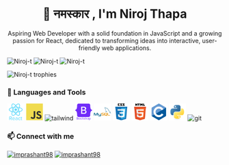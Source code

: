 <h1 align="center"> 🙏 नमस्कार , I'm Niroj Thapa </h1>

<p align="center">
Aspiring Web Developer with a solid foundation in JavaScript and a growing passion for React, dedicated to transforming ideas into interactive, user-friendly web applications.
</p>

<p>
  <img src="https://github-readme-stats.vercel.app/api?username=Niroj-t&show_icons=true&locale=en" alt="Niroj-t" />

  <img src="https://github-readme-streak-stats.herokuapp.com/?user=Niroj-t&" alt="Niroj-t" />
 
  <img src="https://github-readme-stats.vercel.app/api/top-langs?username=Niroj-t&show_icons=true&locale=en&layout=compact" alt="Niroj-t" />
</p>

<p>
  <img src="https://github-profile-trophy.vercel.app/?username=Niroj-t&theme=darkhub&column=7" alt="Niroj-t trophies" />
</p>

### 🚀 Languages and Tools

<p>
  <img src="https://raw.githubusercontent.com/devicons/devicon/master/icons/react/react-original-wordmark.svg" alt="react" width="40"/>
  <img src="https://raw.githubusercontent.com/devicons/devicon/master/icons/javascript/javascript-original.svg" alt="javascript" width="40"/>
  <img src="https://www.vectorlogo.zone/logos/tailwindcss/tailwindcss-icon.svg" alt="tailwind" width="40"/>
  <img src="https://raw.githubusercontent.com/devicons/devicon/master/icons/bootstrap/bootstrap-plain-wordmark.svg" alt="bootstrap" width="40"/>
  <img src="https://raw.githubusercontent.com/devicons/devicon/master/icons/mysql/mysql-original-wordmark.svg" alt="mysql" width="40"/>
  <img src="https://raw.githubusercontent.com/devicons/devicon/master/icons/css3/css3-original-wordmark.svg" alt="css3" width="40"/>
  <img src="https://raw.githubusercontent.com/devicons/devicon/master/icons/html5/html5-original-wordmark.svg" alt="html5" width="40"/>
  <img src="https://raw.githubusercontent.com/devicons/devicon/master/icons/c/c-original.svg" alt="c" width="40"/>
  <img src="https://raw.githubusercontent.com/devicons/devicon/master/icons/python/python-original.svg" alt="python" width="40"/>
  <img src="https://www.vectorlogo.zone/logos/git-scm/git-scm-icon.svg" alt="git" width="40"/>
</p>

### 📫 Connect with me

<p>
  <a href="https://www.linkedin.com/in/nirojthapa/" target="blank"><img align="center" src="https://raw.githubusercontent.com/rahuldkjain/github-profile-readme-generator/master/src/images/icons/Social/linked-in-alt.svg" alt="imprashant98" height="30" width="40" /></a>
<a href="https://www.instagram.com/_nirojj/" target="blank"><img align="center" src="https://raw.githubusercontent.com/rahuldkjain/github-profile-readme-generator/master/src/images/icons/Social/instagram.svg" alt="imprashant98" height="30" width="40" /></a>
</p>
